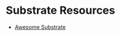 # Substrate Resources

- [Awesome Substrate](https://github.com/substrate-developer-hub/awesome-substrate)